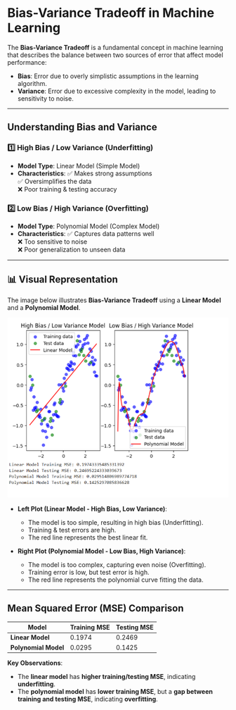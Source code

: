 # Bias-Variance Tradeoff in Machine Learning

The **Bias-Variance Tradeoff** is a fundamental concept in machine learning that describes the balance between two sources of error that affect model performance:

- **Bias**: Error due to overly simplistic assumptions in the learning algorithm.
- **Variance**: Error due to excessive complexity in the model, leading to sensitivity to noise.

---

##  Understanding Bias and Variance
### **1️⃣ High Bias / Low Variance (Underfitting)**
- **Model Type**: Linear Model (Simple Model)
- **Characteristics**:
  ✅ Makes strong assumptions  
  ✅ Oversimplifies the data  
  ❌ Poor training & testing accuracy  

### **2️⃣ Low Bias / High Variance (Overfitting)**
- **Model Type**: Polynomial Model (Complex Model)
- **Characteristics**:
  ✅ Captures data patterns well  
  ❌ Too sensitive to noise  
  ❌ Poor generalization to unseen data  

---

## 📊 Visual Representation

The image below illustrates **Bias-Variance Tradeoff** using a **Linear Model** and a **Polynomial Model**.

![Bias-Variance Tradeoff](Bias_Variance.png)

- **Left Plot (Linear Model - High Bias, Low Variance)**:
  - The model is too simple, resulting in high bias (Underfitting).
  - Training & test errors are high.
  - The red line represents the best linear fit.

- **Right Plot (Polynomial Model - Low Bias, High Variance)**:
  - The model is too complex, capturing even noise (Overfitting).
  - Training error is low, but test error is high.
  - The red line represents the polynomial curve fitting the data.

---

## Mean Squared Error (MSE) Comparison

| Model | Training MSE | Testing MSE |
|--------|-------------|-------------|
| **Linear Model** | 0.1974 | 0.2469 |
| **Polynomial Model** | 0.0295 | 0.1425 |

 
 **Key Observations**:
- The **linear model** has **higher training/testing MSE**, indicating **underfitting**.
- The **polynomial model** has **lower training MSE**, but a **gap between training and testing MSE**, indicating **overfitting**.
